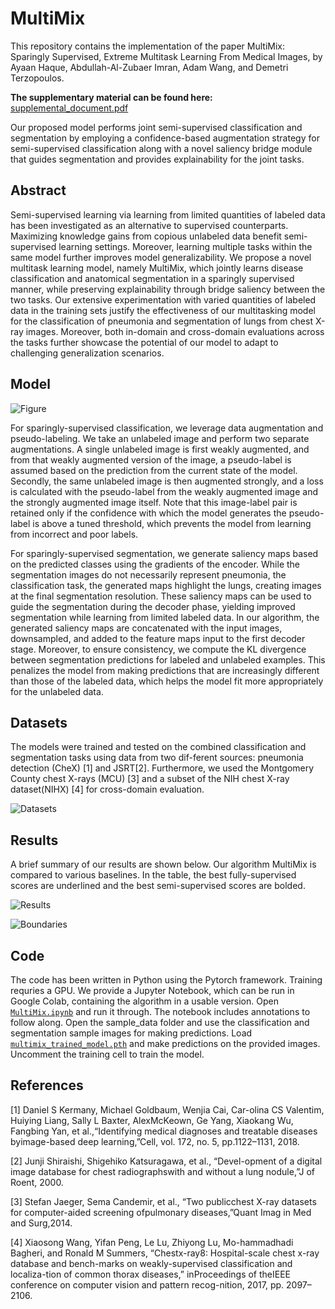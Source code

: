 # MultiMix
This repository contains the implementation of the paper MultiMix: Sparingly Supervised, Extreme Multitask Learning From Medical Images, by Ayaan Haque, Abdullah-Al-Zubaer Imran, Adam Wang, and Demetri Terzopoulos. 

**The supplementary material can be found here:** [supplemental_document.pdf](https://github.com/ayaanzhaque/MultiMix/blob/main/supplemental_document.pdf)

Our proposed model performs joint semi-supervised classification and segmentation by employing a confidence-based augmentation strategy for semi-supervised classification along with a novel saliency bridge module that guides segmentation and provides explainability for the joint tasks. 

## Abstract
Semi-supervised learning via learning from limited quantities of labeled data has been investigated as an alternative to supervised counterparts. Maximizing knowledge gains from copious unlabeled data benefit semi-supervised learning settings. Moreover, learning multiple tasks within the same model further improves model generalizability.  We propose a novel multitask learning model, namely MultiMix, which jointly learns disease classification and anatomical segmentation in a sparingly supervised manner, while preserving explainability through bridge saliency between the two tasks. Our extensive experimentation with varied quantities of labeled data in the training sets justify the effectiveness of our multitasking model for the classification of pneumonia and segmentation of lungs from chest X-ray images. Moreover, both in-domain and cross-domain evaluations across the tasks further showcase the potential of our model to adapt to challenging generalization scenarios.

## Model

![Figure](https://github.com/ayaanzhaque/MultiMix/blob/main/images/multimix_diagram.png?raw=true)

For sparingly-supervised classification, we leverage data augmentation and pseudo-labeling. We take an unlabeled image and perform two separate augmentations. A single unlabeled image is first weakly augmented, and from that weakly augmented version of the image, a pseudo-label is assumed based on the prediction from the current state of the model. Secondly, the same unlabeled image is then augmented strongly, and a loss is calculated with the pseudo-label from the weakly augmented image and the strongly augmented image itself. Note that this image-label pair is retained only if the confidence with which the model generates the pseudo-label is above a tuned threshold, which prevents the model from learning from incorrect and poor labels.

For sparingly-supervised segmentation, we generate saliency maps based on the predicted classes using the gradients of the encoder. While the segmentation images do not necessarily represent pneumonia, the classification task, the generated maps highlight the lungs, creating images at the final segmentation resolution. These saliency maps can be used to guide the segmentation during the decoder phase, yielding improved segmentation while learning from limited labeled data. In our algorithm, the generated saliency maps are concatenated with the input images, downsampled, and added to the feature maps input to the first decoder stage. Moreover, to ensure consistency, we compute the KL divergence between segmentation predictions for labeled and unlabeled examples. This penalizes the model from making predictions that are increasingly different than those of the labeled data, which helps the model fit more appropriately for the unlabeled data.

## Datasets
The models were trained and tested on the combined classification and segmentation tasks using data from two dif-ferent sources:  pneumonia detection (CheX) [1] and JSRT[2]. Furthermore, we used the Montgomery County chest X-rays (MCU) [3] and a subset of the NIH chest X-ray dataset(NIHX) [4] for cross-domain evaluation.

![Datasets](https://github.com/ayaanzhaque/MultiMix/blob/main/images/datasets_table.png?raw=true)

## Results
A brief summary of our results are shown below. Our algorithm MultiMix is compared to various baselines. In the table, the best fully-supervised scores are underlined and the best semi-supervised scores are bolded.

![Results](https://github.com/ayaanzhaque/MultiMix/blob/main/images/results_table.png?raw=true)

![Boundaries](https://github.com/ayaanzhaque/MultiMix/blob/main/images/boundary_preds.png?raw=true)

## Code
The code has been written in Python using the Pytorch framework. Training requries a GPU. We provide a Jupyter Notebook, which can be run in Google Colab, containing the algorithm in a usable version. Open [`MultiMix.ipynb`](https://github.com/ayaanzhaque/MultiMix/blob/main/MultiMix.ipynb) and run it through. The notebook includes annotations to follow along. Open the sample_data folder and use the classification and segmentation sample images for making predictions. Load [`multimix_trained_model.pth`](https://github.com/ayaanzhaque/MultiMix/blob/main/sample_data/multimix_trained_model.pth) and make predictions on the provided images. Uncomment the training cell to train the model.

## References
[1] Daniel S Kermany, Michael Goldbaum, Wenjia Cai, Car-olina CS Valentim, Huiying Liang, Sally L Baxter, AlexMcKeown, Ge Yang, Xiaokang Wu, Fangbing Yan, et al.,“Identifying medical diagnoses and treatable diseases byimage-based deep learning,”Cell, vol. 172, no. 5, pp.1122–1131, 2018.

[2] Junji Shiraishi, Shigehiko Katsuragawa, et al.,  “Devel-opment of a digital image database for chest radiographswith and without a lung nodule,”J of Roent, 2000.

[3] Stefan  Jaeger,  Sema  Candemir,  et  al.,    “Two  publicchest X-ray datasets for computer-aided screening ofpulmonary  diseases,”Quant Imag in Med and Surg,2014.

[4] Xiaosong Wang, Yifan Peng, Le Lu, Zhiyong Lu, Mo-hammadhadi Bagheri, and Ronald M Summers, “Chestx-ray8:  Hospital-scale  chest  x-ray  database  and  bench-marks on weakly-supervised classification and localiza-tion of common thorax diseases,” inProceedings of theIEEE conference on computer vision and pattern recog-nition, 2017, pp. 2097–2106.
